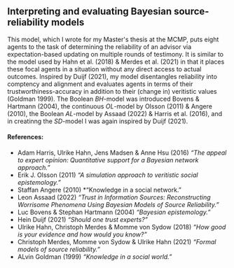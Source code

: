 ## Interpreting and evaluating Bayesian source-reliability models

This model, which I wrote for my Master's thesis at the MCMP, puts eight agents to the task of determining the reliability of an advisor via expectation-based updating on multiple rounds of testimony. It is similar to the model used by Hahn et al. (2018) & Merdes et al. (2021) in that it places these focal agents in a situation without any direct access to actual outcomes. Inspired by Duijf (2021), my model disentangles reliability into comptency and alignment and evaluates agents in terms of their trustworthiness-accuracy in addition to their (change in) veritistic values (Goldman 1999). The Boolean *BH*-model was introduced Bovens & Hartmann (2004), the continuous *OL*-model by Olsson (2011) & Angere (2010), the Boolean *AL*-model by Assaad (2022) & Harris et al. (2016), and in creatinng the *SD*-model I was again inspired by Duijf (2021).

#### References:
* Adam Harris, Ulrike Hahn, Jens Madsen & Anne Hsu (2016) *“The appeal to expert opinion: Quantitative support for a Bayesian network approach.”*
* Erik J. Olsson (2011) *“A simulation approach to veritistic social epistemology.”*
* Staffan Angere (2010) *“Knowledge in a social network.” 
* Leon Assaad (2022) *“Trust in Information Sources: Reconstructing Worrisome Phenomena Using Bayesian Models of Source Reliability.”*
* Luc Bovens & Stephan Hartmann (2004) *“Bayesian epistemology.”*
* Hein Duijf (2021) *“Should one trust experts?”*
* Ulrike Hahn, Christoph Merdes & Momme von Sydow (2018) *“How good is your evidence and how would you know?”*
* Christoph Merdes, Momme von Sydow & Ulrike Hahn (2021) *“Formal models of source reliability.”*
* ALvin Goldman (1999) *“Knowledge in a social world.”*
